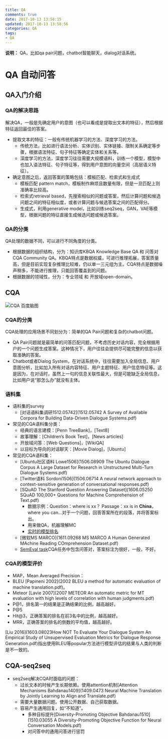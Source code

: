 ```yaml
---
title: QA
comments: true
date: 2017-10-13 13:58:15
updated: 2017-10-13 13:58:56
categories: QA
tags:
- QA
---
```


**说明：** QA，比如qa pair问题，chatbot智能聊天，dialog对话系统。
<!-- more -->

# QA 自动问答

## QA入门介绍

### QA的解决思路

解决QA，一般是先确定用户的意图（也可以看成是提取出文本的特征），然后根据特征返回最佳的答案。

* 提取文本的特征：一般有传统机器学习的方法、深度学习的方法。
  * 传统方法，比如进行语法分析、实体识别、实体链接、限制关系确定等步骤，根据语法特征、句子特征等确定实体和关系等。
  * 深度学习的方法，深度学习往往需要大规模语料，训练一个模型，模型中也加入语法特征、句子特征等，得到用户意图的向量空间（高层语义特征）。
* 确定意图之后，返回答案的策略包括：模板匹配、检索式和生成式
  * 模板匹配 pattern match，模板制作麻烦且数量有限，但是一旦匹配上则准确率比较高。
  * 检索式retrieval based，先搜索相似的问题或答案，然后计算问题和候选问题之间的特征相似度，或者计算问题与候选答案之间的匹配得分。
  * 生成式，利用generative model，比如训练seq2seq，GAN，VAE等模型，根据问题的特征直接生成候选问题或候选答案。

### QA的分类

QA处理的数据不同，可以进行不同角度的分类。

* 根据数据的组织结构，分为：知识库KBQA Knowledge Base QA 和 问答对CQA Community QA。KBQA特点是数据权威，可进行推理拓展，答案质量高，但是目前实现复杂推理比较难，仍以单一三元组为主。CQA特点是数据噪声稍多，不能进行推理，只能回答覆盖到的问题。
* 根据数据的领域性，分为：专业领域 和 开放域open-domain。

## CQA

![CQA 百度脑图](http://zcy.ckcest.cn/cdn/zy/20171011-Image-1.jpg)

### CQA的分类

CQA处理的应用场景不同划分为：简单的QA Pair问题和复杂的chatbot问题。

* QA Pair问题就是最简单的问答匹配问题，不考虑历史对话内容，完全根据用户的一个问题生成答案。这种情况下，用户往往会提供尽可能完整的信息以获取准确的答案。
* Chatbot或者Dialog System，在对话系统中，往往需要加入全局信息、用户意图分析，比如加入所有对话内容特征、用户主题特征、用户信息特征等。这是因为，在对话时，虽然上一句的信息关联性最大，但是可能缺乏全局信息，比如用户说“那怎么办”就没有主体。

### 语料集

* 语料集的survey
  * [对话语料集调研1512.05742](1512.05742 A Survey of Available Corpora for Building Data-Driven Dialogue Systems.pdf)
* 常见的CQA语料集分类：
  * 经典的语言建模：[Penn TreeBank]，[Text8]
  * 故事理解：[Children’s Book Test]，[News articles]
  * 开放域问答：[Web Questions]，[WikiQA]
  * 以目标为导向的对话聊天：[Movie Dialog]，[Ubuntu]
* 常见的CQA语料集：
  * [Ubuntu社区语料 Lowe1506](1506.08909 The Ubuntu Dialogue Corpus A Large Dataset for Research in Unstructured Multi-Turn Dialogue Systems.pdf)
  * [Twitter语料 Sordoni1506](1506.06714 A neural network approach to context-sensitive generation of conversational responses.pdf)
  * [SQuAD The Stanford Question Answering Dataset](1606.05250 SQuAD 100,000+ Questions for Machine Comprehension of Text.pdf)
    * 数据示例：Question：where is xx？ Passage：xx is in **China**，where you can...对于一个问题，回答答案所在的段落，并将答案标出。
    * 用来做QA，机器理解MC
    * [实时的模型排名](https://rajpurkar.github.io/SQuAD-explorer/)
  * [微软MS MARCO](1611.09268 MS MARCO A Human Generated MAchine Reading COmprehension Dataset.pdf)
  * [SemEval task]()CQA任务中包含问答对，答案标注为很好，一般，不好。

### CQA的模型评价

* MAP，Mean Averaged Precision：
* BLEU [Papineni 2002](2002 BLEU a method for automatic evaluation of machine translation.pdf)。
* Meteor [Lavie 2007](2007 METEOR An automatic metric for MT evaluation with high levels of correlation with human judgments.pdf)
* P@1，排名第一的结果是正确结果的比例，越高越好。
* P@5
* Hit@3，正确答案的排名在前3名中的比例，越高越好。
* MRR，正确答案的排名的倒数的平均值，越高越好。

[Liu 2016](1603.08023How NOT To Evaluate Your Dialogue System An Empirical Study of Unsupervised Evaluation Metrics for Dialogue Response Generation.pdf)指出使用BLEU等popular方法进行模型评估的结果与人类的判断是不一致的。



## CQA-seq2seq

* seq2seq解决CQA时面临的问题：
  * 过长文本的时候产生长期依赖。使用attention机制[Attention Mechanisms Bahdanau1409](1409.0473 Neural Machine Translation by Jointly Learning to Align and Translate.pdf)
  * 需要大量数据问题。使用公开数据、自己获取数据。
  * 容易产生通用回复，如“不知道”。
    * 多种目标提升[Diversity-Promoting Objective Bahdanau1510](1510.03055 A Diversity-Promoting Objective Function for Neural Conversation Models.pdf)
    * 对问答中的通用问答进行惩罚
